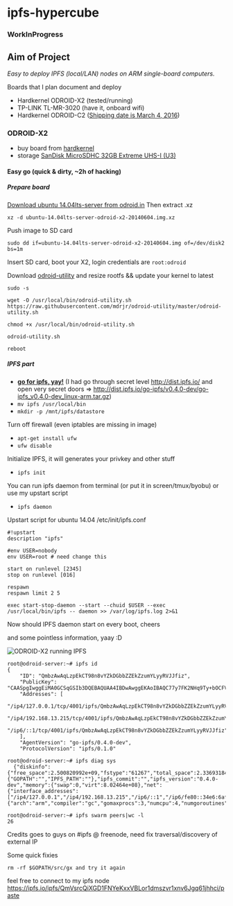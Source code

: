 # ipfs-hypercube
### WorkInProgress

## Aim of Project
*Easy to deploy IPFS (local/LAN) nodes on ARM single-board computers.*

Boards that I plan document and deploy
* Hardkernel ODROID-X2 (tested/running)
* TP-LINK TL-MR-3020 (have it, onboard wifi)
* Hardkernel ODROID-C2 ([Shipping date is March 4, 2016](http://forum.odroid.com/viewtopic.php?f=135&t=18683))


### ODROID-X2
* buy board from [hardkernel](http://www.hardkernel.com/main/products/prdt_info.php?g_code=G135235611947)
* storage [SanDisk MicroSDHC 32GB Extreme UHS-I (U3)](https://www.alza.sk/sandisk-microsdhc-32gb-extreme-uhs-i-u3-sd-adapter-gopro-edition-d2923771.htm)


#### Easy go (quick & dirty, ~2h of hacking)

##### Prepare board
[Download ubuntu 14.04lts-server from odroid.in](http://odroid.in/ubuntu_14.04lts/ubuntu-14.04lts-server-odroid-x2-20140604.img.xz)
Then extract .xz

`xz -d ubuntu-14.04lts-server-odroid-x2-20140604.img.xz`

Push image to SD card

`sudo dd if=ubuntu-14.04lts-server-odroid-x2-20140604.img of=/dev/disk2 bs=1m`

Insert SD card, boot your X2, login credentials are `root:odroid`

Download [odroid-utility](https://github.com/mdrjr/odroid-utility) and resize rootfs && update your kernel to latest

```
sudo -s

wget -O /usr/local/bin/odroid-utility.sh https://raw.githubusercontent.com/mdrjr/odroid-utility/master/odroid-utility.sh

chmod +x /usr/local/bin/odroid-utility.sh

odroid-utility.sh

reboot

```

##### IPFS part
* [**go for ipfs, yay!**](https://ipfs.io/docs/install/)
(I had go through secret level http://dist.ipfs.io/ and open very secret doors => http://dist.ipfs.io/go-ipfs/v0.4.0-dev/go-ipfs_v0.4.0-dev_linux-arm.tar.gz)
* `mv ipfs /usr/local/bin`
* `mkdir -p /mnt/ipfs/datastore`

Turn off firewall (even iptables are missing in image)
* `apt-get install ufw`
* `ufw disable`

Initialize IPFS, it will generates your privkey and other stuff
* `ipfs init`

You can run ipfs daemon from terminal (or put it in screen/tmux/byobu) or use my upstart script

* `ipfs daemon`

Upstart script for ubuntu 14.04 /etc/init/ipfs.conf


```
#!upstart
description "ipfs"

#env USER=nobody
env USER=root # need change this

start on runlevel [2345]
stop on runlevel [016]

respawn
respawn limit 2 5

exec start-stop-daemon --start --chuid $USER --exec /usr/local/bin/ipfs -- daemon >> /var/log/ipfs.log 2>&1
```

Now should IPFS daemon start on every boot, cheers

and some pointless information, yaay :D

![ODROID-X2 running IPFS](https://ipfs.pics/ipfs/QmRcA7bnBpj4E65aG9JRxGw1g2zBjAfYpA6TocT1qtsoAa)
```
root@odroid-server:~# ipfs id
{
	"ID": "QmbzAwAqLzpEkCT98n8vYZkDGbbZZEkZzumYLyyRVJJfiz",
	"PublicKey": "CAASpgIwggEiMA0GCSqGSIb3DQEBAQUAA4IBDwAwggEKAoIBAQC77y7FK2NHq9Ty+bOCFVhcKq6rmwQWc3pQLdeMfERzsuoEYLbZOt03nEmD0/YuvzGVdV1XVtDapdnIyXenVTrDKc8Dnig4kN6aQV4bFODx27vtB7Qw+zvHGZXDW87DAhkk3aS208D+UpvCkXBoG0sDSW5S5vMNpBXoscsEhiAGbBopxxw3Ua+/mTQjYrLq0eGUAvzvKQ1HVe2sq2arUNjvS01cIL8npzgYcBYjcIQoQgGsR1Pc4IOFehOM64bDooG2k0jTZFS63HhJxLuEXQ7soolNR+4yJcDAXHj1Wp/Lpc47EE8BsolUwcON2Od9RKQlEUBhtLHp1ibMVukzaVKTAgMBAAE=",
	"Addresses": [
		"/ip4/127.0.0.1/tcp/4001/ipfs/QmbzAwAqLzpEkCT98n8vYZkDGbbZZEkZzumYLyyRVJJfiz",
		"/ip4/192.168.13.215/tcp/4001/ipfs/QmbzAwAqLzpEkCT98n8vYZkDGbbZZEkZzumYLyyRVJJfiz",
		"/ip6/::1/tcp/4001/ipfs/QmbzAwAqLzpEkCT98n8vYZkDGbbZZEkZzumYLyyRVJJfiz"
	],
	"AgentVersion": "go-ipfs/0.4.0-dev",
	"ProtocolVersion": "ipfs/0.1.0"

root@odroid-server:~# ipfs diag sys
  {"diskinfo":{"free_space":2.500820992e+09,"fstype":"61267","total_space":2.33693184e+09},"environment":{"GOPATH":"","IPFS_PATH":""},"ipfs_commit":"","ipfs_version":"0.4.0-dev","memory":{"swap":0,"virt":8.02464e+08},"net":{"interface_addresses":["/ip4/127.0.0.1","/ip4/192.168.13.215","/ip6/::1","/ip6/fe80::34e6:6aff:fe0e:97b1"]},"runtime":{"arch":"arm","compiler":"gc","gomaxprocs":3,"numcpu":4,"numgoroutines":202,"os":"linux","version":"go1.5.3"}}

root@odroid-server:~# ipfs swarm peers|wc -l
26
```
Credits goes to guys on #ipfs @ freenode, need fix traversal/discovery of external IP

Some quick fixies 

```rm -rf $GOPATH/src/gx and try it again```

feel free to connect to my ipfs node https://ipfs.io/ipfs/QmVsrcQiXGD1FNYeKxxVBLor1dmszvr1xnv6Jgq61jhhci/paste
